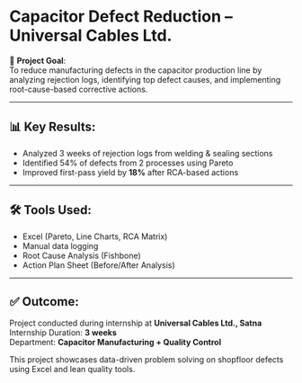 # Capacitor Defect Reduction – Universal Cables Ltd.

🎯 **Project Goal**:  
To reduce manufacturing defects in the capacitor production line by analyzing rejection logs, identifying top defect causes, and implementing root-cause-based corrective actions.

---

## 📊 Key Results:
- Analyzed 3 weeks of rejection logs from welding & sealing sections
- Identified 54% of defects from 2 processes using Pareto
- Improved first-pass yield by **18%** after RCA-based actions

---

## 🛠 Tools Used:
- Excel (Pareto, Line Charts, RCA Matrix)
- Manual data logging
- Root Cause Analysis (Fishbone)
- Action Plan Sheet (Before/After Analysis)

---

## ✅ Outcome:
Project conducted during internship at **Universal Cables Ltd., Satna**  
Internship Duration: **3 weeks**  
Department: **Capacitor Manufacturing + Quality Control**

This project showcases data-driven problem solving on shopfloor defects using Excel and lean quality tools.

